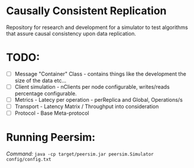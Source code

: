 # Causally Consistent Replication
Repository for research and development for a simulator to test algorithms that assure causal consistency upon data replication.

# TODO:
- [ ] Message "Container" Class - contains things like the development the size of the data etc...
- [ ] Client simulation - nClients per node configurable, writes/reads percentage configurable.
- [ ] Metrics - Latecy per operation - perReplica and Global, Operations/s
- [ ] Transport - Latency Matrix / Throughput into consideration
- [ ] Protocol - Base Meta-protocol

# Running Peersim:
*Command:* ```java -cp target/peersim.jar peersim.Simulator config/config.txt```
